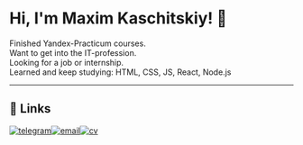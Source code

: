 # Hi, I'm Maxim Kaschitskiy! 👋

Finished Yandex-Practicum courses.  
Want to get into the IT-profession.  
Looking for a job or internship.  
Learned and keep studying: HTML, CSS, JS, React, Node.js  
***

## 🔗 Links
[![telegram](https://img.shields.io/badge/Telegram-grey?style=for-the-badge&logo=telegram)](https://t.me/maximkaschitskiy)[![email](https://img.shields.io/badge/Email-grey?style=for-the-badge)](mailto:maxim.kaschitskiy@yandex.ru)[![cv](https://img.shields.io/badge/Full_CV-grey?style=for-the-badge)](http://cvmkr.com/u8RkN)
